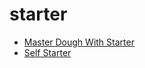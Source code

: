 # starter

 * [Master Dough With Starter](index/m/master-dough-with-starter-51255340.json)
 * [Self Starter](index/s/self-starter-201029.json)
